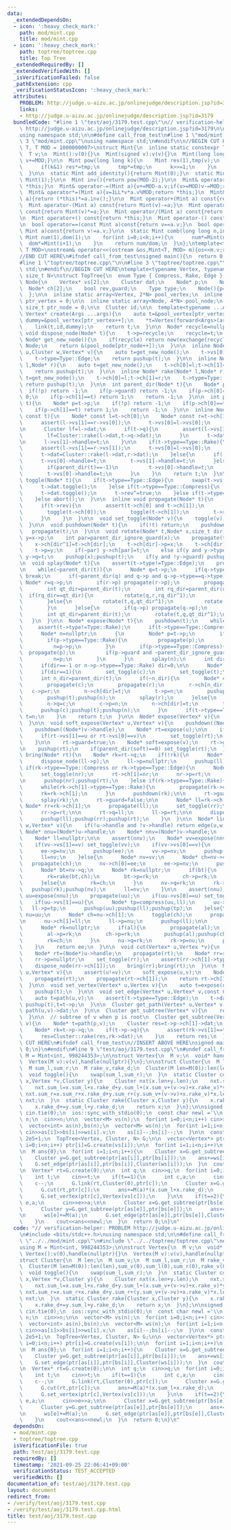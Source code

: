 ```yaml
---
data:
  _extendedDependsOn:
  - icon: ':heavy_check_mark:'
    path: mod/mint.cpp
    title: mod/mint.cpp
  - icon: ':heavy_check_mark:'
    path: toptree/toptree.cpp
    title: Top Tree
  _extendedRequiredBy: []
  _extendedVerifiedWith: []
  _isVerificationFailed: false
  _pathExtension: cpp
  _verificationStatusIcon: ':heavy_check_mark:'
  attributes:
    PROBLEM: http://judge.u-aizu.ac.jp/onlinejudge/description.jsp?id=3179
    links:
    - http://judge.u-aizu.ac.jp/onlinejudge/description.jsp?id=3179
  bundledCode: "#line 1 \"test/aoj/3179.test.cpp\"\n// verification-helper: PROBLEM\
    \ http://judge.u-aizu.ac.jp/onlinejudge/description.jsp?id=3179\n\n#include <bits/stdc++.h>\n\
    using namespace std;\n\n#define call_from_test\n#line 1 \"mod/mint.cpp\"\n\n#line\
    \ 3 \"mod/mint.cpp\"\nusing namespace std;\n#endif\n\n//BEGIN CUT HERE\ntemplate<typename\
    \ T, T MOD = 1000000007>\nstruct Mint{\n  inline static constexpr T mod = MOD;\n\
    \  T v;\n  Mint():v(0){}\n  Mint(signed v):v(v){}\n  Mint(long long t){v=t%MOD;if(v<0)\
    \ v+=MOD;}\n\n  Mint pow(long long k){\n    Mint res(1),tmp(v);\n    while(k){\n\
    \      if(k&1) res*=tmp;\n      tmp*=tmp;\n      k>>=1;\n    }\n    return res;\n\
    \  }\n\n  static Mint add_identity(){return Mint(0);}\n  static Mint mul_identity(){return\
    \ Mint(1);}\n\n  Mint inv(){return pow(MOD-2);}\n\n  Mint& operator+=(Mint a){v+=a.v;if(v>=MOD)v-=MOD;return\
    \ *this;}\n  Mint& operator-=(Mint a){v+=MOD-a.v;if(v>=MOD)v-=MOD;return *this;}\n\
    \  Mint& operator*=(Mint a){v=1LL*v*a.v%MOD;return *this;}\n  Mint& operator/=(Mint\
    \ a){return (*this)*=a.inv();}\n\n  Mint operator+(Mint a) const{return Mint(v)+=a;}\n\
    \  Mint operator-(Mint a) const{return Mint(v)-=a;}\n  Mint operator*(Mint a)\
    \ const{return Mint(v)*=a;}\n  Mint operator/(Mint a) const{return Mint(v)/=a;}\n\
    \n  Mint operator+() const{return *this;}\n  Mint operator-() const{return v?Mint(MOD-v):Mint(v);}\n\
    \n  bool operator==(const Mint a)const{return v==a.v;}\n  bool operator!=(const\
    \ Mint a)const{return v!=a.v;}\n\n  static Mint comb(long long n,int k){\n   \
    \ Mint num(1),dom(1);\n    for(int i=0;i<k;i++){\n      num*=Mint(n-i);\n    \
    \  dom*=Mint(i+1);\n    }\n    return num/dom;\n  }\n};\ntemplate<typename T,\
    \ T MOD>\nostream& operator<<(ostream &os,Mint<T, MOD> m){os<<m.v;return os;}\n\
    //END CUT HERE\n#ifndef call_from_test\nsigned main(){\n  return 0;\n}\n#endif\n\
    #line 1 \"toptree/toptree.cpp\"\n\n#line 3 \"toptree/toptree.cpp\"\nusing namespace\
    \ std;\n#endif\n//BEGIN CUT HERE\ntemplate<typename Vertex, typename Cluster,\
    \ size_t N>\nstruct TopTree{\n  enum Type { Compress, Rake, Edge };\n  struct\
    \ Node{\n    Vertex* vs[2];\n    Cluster dat;\n    Node* p;\n    Node* q;\n  \
    \  Node* ch[2];\n    bool rev,guard;\n    Type type;\n    Node(){p=q=nullptr;rev=guard=false;}\n\
    \  };\n\n  inline static array<Vertex, 2*N> pool_vertex;\n  inline static size_t\
    \ ptr_vertex = 0;\n\n  inline static array<Node, 4*N> pool_node;\n  inline static\
    \ size_t ptr_node = 0;\n\n  Cluster id;\n\n  template<typename ...Args>\n  inline\
    \ Vertex* create(Args ...args){\n    auto t=&pool_vertex[ptr_vertex++];\n    auto\
    \ dummy=&pool_vertex[ptr_vertex++];\n    *t=Vertex(forward<Args>(args)...);\n\
    \    link(t,id,dummy);\n    return t;\n  }\n\n  Node* recycle=nullptr;\n  inline\
    \ void dispose_node(Node* t){\n    t->p=recycle;\n    recycle=t;\n  }\n\n  inline\
    \ Node* get_new_node(){\n    if(recycle) return new(exchange(recycle,recycle->p))\
    \ Node;\n    return &(pool_node[ptr_node++]);\n  }\n\n  inline Node* edge(Vertex*\
    \ u,Cluster w,Vertex* v){\n    auto t=get_new_node();\n    t->vs[0]=u;t->vs[1]=v;t->dat=w;\n\
    \    t->type=Type::Edge;\n    return pushup(t);\n  }\n\n  inline Node* compress(Node*\
    \ l,Node* r){\n    auto t=get_new_node();\n    t->ch[0]=l;t->ch[1]=r;\n    t->type=Type::Compress;\n\
    \    return pushup(t);\n  }\n\n  inline Node* rake(Node* l,Node* r){\n    auto\
    \ t=get_new_node();\n    t->ch[0]=l;t->ch[1]=r;\n    t->type=Type::Rake;\n   \
    \ return pushup(t);\n  }\n\n  int parent_dir(Node* t){\n    Node* p=t->p;\n  \
    \  if(!p) return -1;\n    if(p->guard) return -1;\n    if(p->ch[0]==t) return\
    \ 0;\n    if(p->ch[1]==t) return 1;\n    return -1;\n  }\n\n  int parent_dir_ignore_guard(Node*\
    \ t){\n    Node* p=t->p;\n    if(!p) return -1;\n    if(p->ch[0]==t) return 0;\n\
    \    if(p->ch[1]==t) return 1;\n    return -1;\n  }\n\n  inline Node* pushup(Node*\
    \ const t){\n    Node* const l=t->ch[0];\n    Node* const r=t->ch[1];\n\n    if(t->type==Type::Compress){\n\
    \      assert(l->vs[1]==r->vs[0]);\n      t->vs[0]=l->vs[0];\n      t->vs[1]=r->vs[1];\n\
    \n      Cluster lf=l->dat;\n      if(t->q){\n        assert(l->vs[1]==t->q->vs[1]);\n\
    \        lf=Cluster::rake(l->dat,t->q->dat);\n      }\n      t->dat=Cluster::compress(lf,r->vs[0],r->dat);\n\
    \n      l->vs[1]->handle=t;\n    }\n\n    if(t->type==Type::Rake){\n      propagate(t);\n\
    \      assert(l->vs[1]==r->vs[1]);\n      t->vs[0]=l->vs[0];\n      t->vs[1]=l->vs[1];\n\
    \      t->dat=Cluster::rake(l->dat,r->dat);\n    }else{\n      if(!t->p){\n  \
    \      t->vs[0]->handle=t;\n        t->vs[1]->handle=t;\n      }else if(t->p->type==Type::Compress){\n\
    \        if(parent_dir(t)==-1)\n          t->vs[0]->handle=t;\n      }else if(t->p->type==Type::Rake){\n\
    \        t->vs[0]->handle=t;\n      }\n    }\n    return t;\n  }\n\n  inline void\
    \ toggle(Node* t){\n    if(t->type==Type::Edge){\n      swap(t->vs[0],t->vs[1]);\n\
    \      t->dat.toggle();\n    }else if(t->type==Type::Compress){\n      swap(t->vs[0],t->vs[1]);\n\
    \      t->dat.toggle();\n      t->rev^=true;\n    }else if(t->type==Type::Rake){\n\
    \    }else abort();\n  }\n\n  inline void propagate(Node* t){\n    if(t->type==Type::Compress){\n\
    \      if(t->rev){\n        assert(t->ch[0] and t->ch[1]);\n        swap(t->ch[0],t->ch[1]);\n\
    \        toggle(t->ch[0]);\n        toggle(t->ch[1]);\n        t->rev=false;\n\
    \      }\n    }\n  }\n\n  void set_toggle(Node* v){\n    toggle(v);propagate(v);\n\
    \  }\n\n  void pushdown(Node* t){\n    if(!t) return;\n    pushdown(t->p);\n \
    \   propagate(t);\n  }\n\n  void rotate(Node* t,Node* x,size_t dir){\n    Node*\
    \ y=x->p;\n    int par=parent_dir_ignore_guard(x);\n    propagate(t->ch[dir]);\n\
    \    x->ch[dir^1]=t->ch[dir];\n    t->ch[dir]->p=x;\n    t->ch[dir]=x;\n    x->p=t;\n\
    \    t->p=y;\n    if(~par) y->ch[par]=t;\n    else if(y and y->type==Type::Compress)\
    \ y->q=t;\n    pushup(x);pushup(t);\n    if(y and !y->guard) pushup(y);\n  }\n\
    \n  void splay(Node* t){\n    assert(t->type!=Type::Edge);\n    propagate(t);\n\
    \n    while(~parent_dir(t)){\n      Node* q=t->p;\n      if(q->type!=t->type)\
    \ break;\n      if(~parent_dir(q) and q->p and q->p->type==q->type){\n       \
    \ Node* r=q->p;\n        if(r->p) propagate(r->p);\n        propagate(r);propagate(q);propagate(t);\n\
    \        int qt_dir=parent_dir(t);\n        int rq_dir=parent_dir(q);\n      \
    \  if(rq_dir==qt_dir){\n          rotate(q,r,rq_dir^1);\n          rotate(t,q,qt_dir^1);\n\
    \        }else{\n          rotate(t,q,qt_dir^1);\n          rotate(t,r,rq_dir^1);\n\
    \        }\n      }else{\n        if(q->p) propagate(q->p);\n        propagate(q);propagate(t);\n\
    \        int qt_dir=parent_dir(t);\n        rotate(t,q,qt_dir^1);\n      }\n \
    \   }\n  }\n\n  Node* expose(Node* t){\n    pushdown(t);\n    while(true){\n \
    \     assert(t->type!=Type::Rake);\n      if(t->type==Type::Compress) splay(t);\n\
    \      Node* n=nullptr;\n      {\n        Node* p=t->p;\n        if(!p) break;\n\
    \        if(p->type==Type::Rake){\n          propagate(p);\n          splay(p);\n\
    \          n=p->p;\n        }\n        if(p->type==Type::Compress){\n        \
    \  propagate(p);\n          if(p->guard and ~parent_dir_ignore_guard(t)) break;\n\
    \          n=p;\n        }\n      }\n      splay(n);\n      int dir=parent_dir_ignore_guard(n);\n\
    \      if(dir==-1 or n->p->type==Type::Rake) dir=0;\n\n      Node* const c=n->ch[dir];\n\
    \      if(dir==1){\n        set_toggle(c);\n        set_toggle(t);\n      }\n\
    \      int n_dir=parent_dir(t);\n      if(~n_dir){\n        Node* const r=t->p;\n\
    \        propagate(c);\n        propagate(r);\n        r->ch[n_dir]=c;\n     \
    \   c->p=r;\n        n->ch[dir]=t;\n        t->p=n;\n        pushup(c);pushup(r);\n\
    \        pushup(t);pushup(n);\n        splay(r);\n      }else{\n        propagate(c);\n\
    \        n->q=c;\n        c->p=n;\n        n->ch[dir]=t;\n        t->p=n;\n  \
    \      pushup(c);pushup(t);pushup(n);\n      }\n      if(t->type==Type::Edge)\
    \ t=n;\n    }\n    return t;\n  }\n\n  Node* expose(Vertex* v){\n    return expose((Node*)(v->handle));\n\
    \  }\n\n  void soft_expose(Vertex* u,Vertex* v){\n    pushdown((Node*)u->handle);\n\
    \    pushdown((Node*)v->handle);\n    Node* rt=expose(u);\n\n    if(u->handle==v->handle){\n\
    \      if(rt->vs[1]==u or rt->vs[0]==v)\n        set_toggle(rt);\n      return;\n\
    \    }\n\n    rt->guard=true;\n    Node* soft=expose(v);\n    rt->guard=false;\n\
    \n    pushup(rt);\n    if(parent_dir(soft)==0) set_toggle(rt);\n  }\n\n  void\
    \ bring(Node* rt){\n    Node* rk=rt->q;\n    if(!rk){\n      Node* ll=rt->ch[0];\n\
    \      dispose_node(ll->p);\n      ll->p=nullptr;\n      pushup(ll);\n    }else\
    \ if(rk->type==Type::Compress or rk->type==Type::Edge){\n      Node* nr=rk;\n\
    \      set_toggle(nr);\n      rt->ch[1]=nr;\n      nr->p=rt;\n      rt->q=nullptr;\n\
    \n      pushup(nr);pushup(rt);\n    }else if(rk->type==Type::Rake){\n      propagate(rk);\n\
    \      while(rk->ch[1]->type==Type::Rake){\n        propagate(rk->ch[1]);\n  \
    \      rk=rk->ch[1];\n      }\n      pushdown(rk);\n\n      rt->guard=true;\n\
    \      splay(rk);\n      rt->guard=false;\n\n      Node* ll=rk->ch[0];\n     \
    \ Node* rr=rk->ch[1];\n      propagate(ll);\n      set_toggle(rr);\n\n      rt->ch[1]=rr;\n\
    \      rr->p=rt;\n\n      rt->q=ll;\n      ll->p=rt;\n\n      dispose_node(rk);\n\
    \      pushup(ll);pushup(rr);pushup(rt);\n    }\n  }\n\n  Node* link(Vertex* u,Cluster\
    \ w,Vertex* v){\n    if(!u->handle and !v->handle) return edge(u,w,v);\n\n   \
    \ Node* nnu=(Node*)u->handle;\n    Node* nnv=(Node*)v->handle;\n    Node* ee=edge(u,w,v);\n\
    \    Node* ll=nullptr;\n\n    assert(nnv);\n    Node* vv=expose(nnv);\n    propagate(vv);\n\
    \    if(vv->vs[1]==v) set_toggle(vv);\n    if(vv->vs[0]==v){\n      Node* nv=compress(ee,vv);\n\
    \      ee->p=nv;\n      pushup(ee);\n      vv->p=nv;\n      pushup(vv);pushup(nv);\n\
    \      ll=nv;\n    }else{\n      Node* nv=vv;\n      Node* ch=nv->ch[0];\n   \
    \   propagate(ch);\n      nv->ch[0]=ee;\n      ee->p=nv;\n      pushup(ee);\n\n\
    \      Node* bt=nv->q;\n      Node* rk=nullptr;\n      if(bt){\n        propagate(bt);\n\
    \        rk=rake(bt,ch);\n        bt->p=rk;\n        ch->p=rk;\n        pushup(bt);pushup(ch);\n\
    \      }else{\n        rk=ch;\n      }\n      nv->q=rk;\n      rk->p=nv;\n   \
    \   pushup(rk);pushup(nv);\n      ll=nv;\n    }\n\n    assert(nnu);\n    Node*\
    \ uu=expose(nnu);\n    propagate(uu);\n    if(uu->vs[0]==u) set_toggle(uu);\n\
    \    if(uu->vs[1]==u){\n      Node* tp=compress(uu,ll);\n      uu->p=tp;\n   \
    \   ll->p=tp;\n      pushup(uu);pushup(ll);pushup(tp);\n    }else{\n      Node*\
    \ nu=uu;\n      Node* ch=nu->ch[1];\n      toggle(ch);\n      propagate(ch);\n\
    \n      nu->ch[1]=ll;\n      ll->p=nu;\n      pushup(ll);\n\n      Node* al=nu->q;\n\
    \      Node* rk=nullptr;\n      if(al){\n        propagate(al);\n        rk=rake(al,ch);\n\
    \        al->p=rk;\n        ch->p=rk;\n        pushup(al);pushup(ch);\n      }else{\n\
    \        rk=ch;\n      }\n      nu->q=rk;\n      rk->p=nu;\n      pushup(rk);pushup(nu);\n\
    \    }\n    return ee;\n  }\n\n  void cut(Vertex* u,Vertex *v){\n    soft_expose(u,v);\n\
    \    Node* rt=(Node*)u->handle;\n    propagate(rt);\n    Node* rr=rt->ch[1];\n\
    \    rr->p=nullptr;\n    set_toggle(rr);\n    assert(rr->ch[1]->type==Type::Edge);\n\
    \    dispose_node(rr->ch[1]);\n    bring(rr);bring(rt);\n  }\n\n  Node* path(Vertex*\
    \ u,Vertex* v){\n    assert(u!=v);\n    soft_expose(u,v);\n    Node* rt=(Node*)u->handle;\n\
    \    propagate(rt);\n    propagate(rt->ch[1]);\n    return rt->ch[1]->ch[0];\n\
    \  }\n\n  void set_vertex(Vertex* u,Vertex v){\n    auto t=expose(u);\n    *u=v;\n\
    \    pushup(t);\n  }\n\n  void set_edge(Vertex* u,Vertex* v,const Cluster &w){\n\
    \    auto t=path(u,v);\n    assert(t->type==Type::Edge);\n    t->dat=w;\n    while(t)\
    \ pushup(t),t=t->p;\n  }\n\n  Cluster get_path(Vertex* u,Vertex* v){\n    return\
    \ path(u,v)->dat;\n  }\n\n  Cluster get_subtree(Vertex* v){\n    return expose(v)->dat;\n\
    \  }\n\n  // subtree of v when p is root\n  Cluster get_subtree(Vertex* p,Vertex*\
    \ v){\n    Node* t=path(p,v);\n    Cluster res=t->p->ch[1]->dat;\n    res.toggle();\n\
    \    Node* rk=t->p->q;\n    if(t->p->q){\n      assert(rk->vs[1]==t->p->ch[1]->vs[0]);\n\
    \      res=Cluster::rake(res,rk->dat);\n    }\n    return res;\n  }\n};\n//END\
    \ CUT HERE\n#ifndef call_from_test\n//INSERT ABOVE HERE\nsigned main(){\n  return\
    \ 0;\n}\n#endif\n#line 9 \"test/aoj/3179.test.cpp\"\n#undef call_from_test\nusing\
    \ M = Mint<int, 998244353>;\n\nstruct Vertex{\n  M v;\n  void* handle;\n  Vertex():v(0),handle(nullptr){}\n\
    \  Vertex(M v):v(v),handle(nullptr){}\n};\n\nstruct Cluster{\n  M len;\n  M sum_v;\n\
    \  M sum_l,sum_r;\n  M rake_v,rake_d;\n  Cluster(M len=M(0)):len(len),sum_v(0),sum_l(0),sum_r(0),rake_v(0),rake_d(0){}\n\
    \  void toggle(){\n    swap(sum_l,sum_r);\n  }\n  static Cluster compress(Cluster\
    \ x,Vertex *v,Cluster y){\n    Cluster nxt(x.len+y.len);\n    nxt.sum_v=x.sum_v+x.rake_v+(v->v)+y.sum_v;\n\
    \    nxt.sum_l=x.sum_l+x.rake_d+y.sum_l+(x.sum_v+(v->v)+x.rake_v)*y.len;\n   \
    \ nxt.sum_r=x.sum_r+x.rake_d+y.sum_r+(y.sum_v+(v->v)+x.rake_v)*x.len;\n    return\
    \ nxt;\n  }\n  static Cluster rake(Cluster x,Cluster y){\n    x.rake_v+=y.sum_v+y.rake_v;\n\
    \    x.rake_d+=y.sum_l+y.rake_d;\n    return x;\n  }\n};\n\nsigned main(){\n \
    \ cin.tie(0);\n  ios::sync_with_stdio(0);\n  const char newl ='\\n';\n\n  int\
    \ n;\n  cin>>n;\n\n  vector<M> vs(n);\n  for(int i=0;i<n;i++) cin>>vs[i].v;\n\n\
    \  vector<int> as(n),bs(n);\n  vector<M> ws(n);\n  for(int i=1;i<n;i++){\n   \
    \ cin>>as[i]>>bs[i]>>ws[i].v;\n    as[i]--;bs[i]--;\n  }\n\n  const size_t N =\
    \ 2e5+1;\n  TopTree<Vertex, Cluster, N> G;\n\n  vector<Vertex*> ptr(n);\n  for(int\
    \ i=0;i<n;i++) ptr[i]=G.create(vs[i]);\n\n  for(int i=1;i<n;i++)\n    G.link(ptr[as[i]],Cluster(0),ptr[bs[i]]);\n\
    \n  M ans{0};\n  for(int i=1;i<n;i++){\n    Cluster x=G.get_subtree(ptr[bs[i]],ptr[as[i]]);\n\
    \    Cluster y=G.get_subtree(ptr[as[i]],ptr[bs[i]]);\n    ans+=ws[i]*(x.sum_v+x.rake_v+vs[as[i]])*(y.sum_v+y.rake_v+vs[bs[i]]);\n\
    \    G.set_edge(ptr[as[i]],ptr[bs[i]],Cluster(ws[i]));\n  }\n  cout<<ans<<newl;\n\
    \n  Vertex* rt=G.create(0);\n\n  int q;\n  cin>>q;\n  for(int i=0;i<q;i++){\n\
    \    int t;\n    cin>>t;\n    if(t==1){\n      int c,a;\n      cin>>c>>a;\n  \
    \    c--;\n      G.link(rt,Cluster(0),ptr[c]);\n      Cluster x=G.get_subtree(rt,ptr[c]);\n\
    \      G.cut(rt,ptr[c]);\n      ans+=M(a)*(x.sum_l+x.rake_d);\n      vs[c]+=M(a);\n\
    \      G.set_vertex(ptr[c],Vertex(vs[c]));\n    }\n\n    if(t==2){\n      int\
    \ e,a;\n      cin>>e>>a;\n\n      Cluster x=G.get_subtree(ptr[bs[e]],ptr[as[e]]);\n\
    \      Cluster y=G.get_subtree(ptr[as[e]],ptr[bs[e]]);\n      ans+=M(a)*(x.sum_v+x.rake_v+vs[as[e]])*(y.sum_v+y.rake_v+vs[bs[e]]);\n\
    \n      ws[e]+=M(a);\n      G.set_edge(ptr[as[e]],ptr[bs[e]],Cluster(ws[e]));\n\
    \    }\n    cout<<ans<<newl;\n  }\n  return 0;\n}\n"
  code: "// verification-helper: PROBLEM http://judge.u-aizu.ac.jp/onlinejudge/description.jsp?id=3179\n\
    \n#include <bits/stdc++.h>\nusing namespace std;\n\n#define call_from_test\n#include\
    \ \"../../mod/mint.cpp\"\n#include \"../../toptree/toptree.cpp\"\n#undef call_from_test\n\
    using M = Mint<int, 998244353>;\n\nstruct Vertex{\n  M v;\n  void* handle;\n \
    \ Vertex():v(0),handle(nullptr){}\n  Vertex(M v):v(v),handle(nullptr){}\n};\n\n\
    struct Cluster{\n  M len;\n  M sum_v;\n  M sum_l,sum_r;\n  M rake_v,rake_d;\n\
    \  Cluster(M len=M(0)):len(len),sum_v(0),sum_l(0),sum_r(0),rake_v(0),rake_d(0){}\n\
    \  void toggle(){\n    swap(sum_l,sum_r);\n  }\n  static Cluster compress(Cluster\
    \ x,Vertex *v,Cluster y){\n    Cluster nxt(x.len+y.len);\n    nxt.sum_v=x.sum_v+x.rake_v+(v->v)+y.sum_v;\n\
    \    nxt.sum_l=x.sum_l+x.rake_d+y.sum_l+(x.sum_v+(v->v)+x.rake_v)*y.len;\n   \
    \ nxt.sum_r=x.sum_r+x.rake_d+y.sum_r+(y.sum_v+(v->v)+x.rake_v)*x.len;\n    return\
    \ nxt;\n  }\n  static Cluster rake(Cluster x,Cluster y){\n    x.rake_v+=y.sum_v+y.rake_v;\n\
    \    x.rake_d+=y.sum_l+y.rake_d;\n    return x;\n  }\n};\n\nsigned main(){\n \
    \ cin.tie(0);\n  ios::sync_with_stdio(0);\n  const char newl ='\\n';\n\n  int\
    \ n;\n  cin>>n;\n\n  vector<M> vs(n);\n  for(int i=0;i<n;i++) cin>>vs[i].v;\n\n\
    \  vector<int> as(n),bs(n);\n  vector<M> ws(n);\n  for(int i=1;i<n;i++){\n   \
    \ cin>>as[i]>>bs[i]>>ws[i].v;\n    as[i]--;bs[i]--;\n  }\n\n  const size_t N =\
    \ 2e5+1;\n  TopTree<Vertex, Cluster, N> G;\n\n  vector<Vertex*> ptr(n);\n  for(int\
    \ i=0;i<n;i++) ptr[i]=G.create(vs[i]);\n\n  for(int i=1;i<n;i++)\n    G.link(ptr[as[i]],Cluster(0),ptr[bs[i]]);\n\
    \n  M ans{0};\n  for(int i=1;i<n;i++){\n    Cluster x=G.get_subtree(ptr[bs[i]],ptr[as[i]]);\n\
    \    Cluster y=G.get_subtree(ptr[as[i]],ptr[bs[i]]);\n    ans+=ws[i]*(x.sum_v+x.rake_v+vs[as[i]])*(y.sum_v+y.rake_v+vs[bs[i]]);\n\
    \    G.set_edge(ptr[as[i]],ptr[bs[i]],Cluster(ws[i]));\n  }\n  cout<<ans<<newl;\n\
    \n  Vertex* rt=G.create(0);\n\n  int q;\n  cin>>q;\n  for(int i=0;i<q;i++){\n\
    \    int t;\n    cin>>t;\n    if(t==1){\n      int c,a;\n      cin>>c>>a;\n  \
    \    c--;\n      G.link(rt,Cluster(0),ptr[c]);\n      Cluster x=G.get_subtree(rt,ptr[c]);\n\
    \      G.cut(rt,ptr[c]);\n      ans+=M(a)*(x.sum_l+x.rake_d);\n      vs[c]+=M(a);\n\
    \      G.set_vertex(ptr[c],Vertex(vs[c]));\n    }\n\n    if(t==2){\n      int\
    \ e,a;\n      cin>>e>>a;\n\n      Cluster x=G.get_subtree(ptr[bs[e]],ptr[as[e]]);\n\
    \      Cluster y=G.get_subtree(ptr[as[e]],ptr[bs[e]]);\n      ans+=M(a)*(x.sum_v+x.rake_v+vs[as[e]])*(y.sum_v+y.rake_v+vs[bs[e]]);\n\
    \n      ws[e]+=M(a);\n      G.set_edge(ptr[as[e]],ptr[bs[e]],Cluster(ws[e]));\n\
    \    }\n    cout<<ans<<newl;\n  }\n  return 0;\n}\n"
  dependsOn:
  - mod/mint.cpp
  - toptree/toptree.cpp
  isVerificationFile: true
  path: test/aoj/3179.test.cpp
  requiredBy: []
  timestamp: '2021-09-25 22:06:41+09:00'
  verificationStatus: TEST_ACCEPTED
  verifiedWith: []
documentation_of: test/aoj/3179.test.cpp
layout: document
redirect_from:
- /verify/test/aoj/3179.test.cpp
- /verify/test/aoj/3179.test.cpp.html
title: test/aoj/3179.test.cpp
---
```

